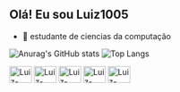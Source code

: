## Olá! Eu sou Luiz1005

- 🌱 estudante de ciencias da computação

![Anurag's GitHub stats](https://github-readme-stats.vercel.app/api?username=luiz1005&show_icons=true&theme=dark)
![Top Langs](https://github-readme-stats.vercel.app/api/top-langs/?username=luiz1005&hide_progress=true)

<div style="display: inline_block">
<img align="center" alt="Luiz-Python" height="30" width="40" src="https://cdn.jsdelivr.net/gh/devicons/devicon@latest/icons/python/python-original.svg" />
<img align="center" alt="Luiz-Java" height="30" width="40" src="https://cdn.jsdelivr.net/gh/devicons/devicon@latest/icons/java/java-original.svg" />
<img align="center" alt="Luiz-Javascript" height="30" width="40" src="https://cdn.jsdelivr.net/gh/devicons/devicon@latest/icons/javascript/javascript-original.svg" />
<img align="center" alt="Luiz-HTML" height="30" width="40" src="https://cdn.jsdelivr.net/gh/devicons/devicon@latest/icons/html5/html5-original.svg" />
<img align="center" alt="Luiz-CSS" height="30" width="40" src="https://cdn.jsdelivr.net/gh/devicons/devicon@latest/icons/css3/css3-original.svg" />
</div>
